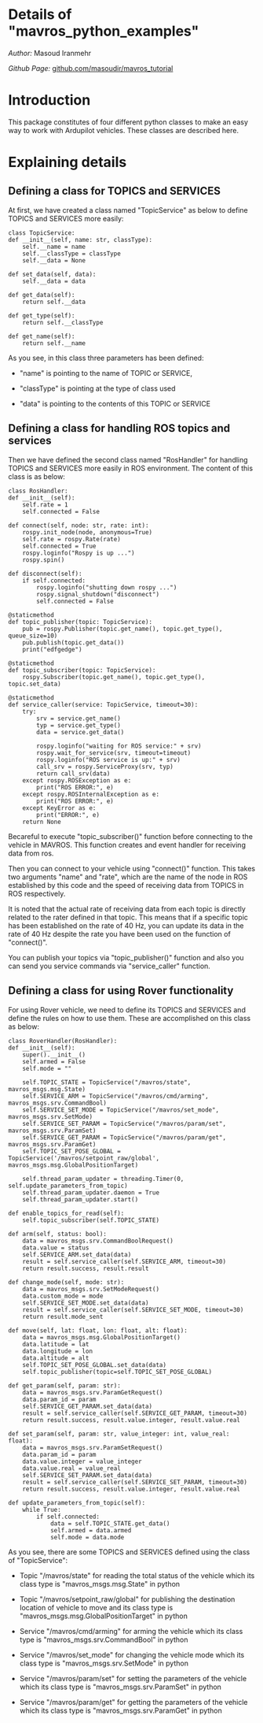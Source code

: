 # Details of "mavros_python_examples"

*Author:* Masoud Iranmehr

*Github Page:* [github.com/masoudir/mavros_tutorial](https://github.com/masoudir/mavros_tutorial)

# Introduction

This package constitutes of four different python classes to make an easy way to work with Ardupilot vehicles. These 
classes are described here.

# Explaining details

## Defining a class for TOPICS and SERVICES

At first, we have created a class named "TopicService" as below to define TOPICS and SERVICES more easily: 

    class TopicService:
    def __init__(self, name: str, classType):
        self.__name = name
        self.__classType = classType
        self.__data = None

    def set_data(self, data):
        self.__data = data

    def get_data(self):
        return self.__data

    def get_type(self):
        return self.__classType

    def get_name(self):
        return self.__name
        
As you see, in this class three parameters has been defined: 

* "name" is pointing to the name of TOPIC or SERVICE, 

* "classType" is pointing at the type of class used

* "data" is pointing to the contents of this TOPIC or SERVICE

## Defining a class for handling ROS topics and services

Then we have defined the second class named "RosHandler" for handling TOPICS and SERVICES more easily in ROS environment.
The content of this class is as below:

    class RosHandler:
    def __init__(self):
        self.rate = 1
        self.connected = False

    def connect(self, node: str, rate: int):
        rospy.init_node(node, anonymous=True)
        self.rate = rospy.Rate(rate)
        self.connected = True
        rospy.loginfo("Rospy is up ...")
        rospy.spin()

    def disconnect(self):
        if self.connected:
            rospy.loginfo("shutting down rospy ...")
            rospy.signal_shutdown("disconnect")
            self.connected = False

    @staticmethod
    def topic_publisher(topic: TopicService):
        pub = rospy.Publisher(topic.get_name(), topic.get_type(), queue_size=10)
        pub.publish(topic.get_data())
        print("edfgedge")

    @staticmethod
    def topic_subscriber(topic: TopicService):
        rospy.Subscriber(topic.get_name(), topic.get_type(), topic.set_data)

    @staticmethod
    def service_caller(service: TopicService, timeout=30):
        try:
            srv = service.get_name()
            typ = service.get_type()
            data = service.get_data()

            rospy.loginfo("waiting for ROS service:" + srv)
            rospy.wait_for_service(srv, timeout=timeout)
            rospy.loginfo("ROS service is up:" + srv)
            call_srv = rospy.ServiceProxy(srv, typ)
            return call_srv(data)
        except rospy.ROSException as e:
            print("ROS ERROR:", e)
        except rospy.ROSInternalException as e:
            print("ROS ERROR:", e)
        except KeyError as e:
            print("ERROR:", e)
        return None

Becareful to execute "topic_subscriber()" function before connecting to the vehicle in MAVROS. This function creates and 
event handler for receiving data from ros.

Then you can connect to your vehicle using "connect()" function. This takes two arguments "name" and "rate", which are 
the name of the node in ROS established by this code and the speed of receiving data from TOPICS in ROS respectively.

It is noted that the actual rate of receiving data from each topic is directly related to the rater defined in that topic.
This means that if a specific topic has been established on the rate of 40 Hz, you can update its data in the rate of 40 Hz
despite the rate you have been used on the function of "connect()".

You can publish your topics via "topic_publisher()" function and also you can send you service commands via "service_caller"
function.

## Defining a class for using Rover functionality

For using Rover vehicle, we need to define its TOPICS and SERVICES and define the rules on how to use them. These are 
accomplished on this class as below:

    class RoverHandler(RosHandler):
    def __init__(self):
        super().__init__()
        self.armed = False
        self.mode = ""

        self.TOPIC_STATE = TopicService("/mavros/state", mavros_msgs.msg.State)
        self.SERVICE_ARM = TopicService("/mavros/cmd/arming", mavros_msgs.srv.CommandBool)
        self.SERVICE_SET_MODE = TopicService("/mavros/set_mode", mavros_msgs.srv.SetMode)
        self.SERVICE_SET_PARAM = TopicService("/mavros/param/set", mavros_msgs.srv.ParamSet)
        self.SERVICE_GET_PARAM = TopicService("/mavros/param/get", mavros_msgs.srv.ParamGet)
        self.TOPIC_SET_POSE_GLOBAL = TopicService('/mavros/setpoint_raw/global', mavros_msgs.msg.GlobalPositionTarget)

        self.thread_param_updater = threading.Timer(0, self.update_parameters_from_topic)
        self.thread_param_updater.daemon = True
        self.thread_param_updater.start()

    def enable_topics_for_read(self):
        self.topic_subscriber(self.TOPIC_STATE)

    def arm(self, status: bool):
        data = mavros_msgs.srv.CommandBoolRequest()
        data.value = status
        self.SERVICE_ARM.set_data(data)
        result = self.service_caller(self.SERVICE_ARM, timeout=30)
        return result.success, result.result

    def change_mode(self, mode: str):
        data = mavros_msgs.srv.SetModeRequest()
        data.custom_mode = mode
        self.SERVICE_SET_MODE.set_data(data)
        result = self.service_caller(self.SERVICE_SET_MODE, timeout=30)
        return result.mode_sent

    def move(self, lat: float, lon: float, alt: float):
        data = mavros_msgs.msg.GlobalPositionTarget()
        data.latitude = lat
        data.longitude = lon
        data.altitude = alt
        self.TOPIC_SET_POSE_GLOBAL.set_data(data)
        self.topic_publisher(topic=self.TOPIC_SET_POSE_GLOBAL)

    def get_param(self, param: str):
        data = mavros_msgs.srv.ParamGetRequest()
        data.param_id = param
        self.SERVICE_GET_PARAM.set_data(data)
        result = self.service_caller(self.SERVICE_GET_PARAM, timeout=30)
        return result.success, result.value.integer, result.value.real

    def set_param(self, param: str, value_integer: int, value_real: float):
        data = mavros_msgs.srv.ParamSetRequest()
        data.param_id = param
        data.value.integer = value_integer
        data.value.real = value_real
        self.SERVICE_SET_PARAM.set_data(data)
        result = self.service_caller(self.SERVICE_SET_PARAM, timeout=30)
        return result.success, result.value.integer, result.value.real

    def update_parameters_from_topic(self):
        while True:
            if self.connected:
                data = self.TOPIC_STATE.get_data()
                self.armed = data.armed
                self.mode = data.mode 
                
As you see, there are some TOPICS and SERVICES defined using the class of "TopicService":

* Topic "/mavros/state" for reading the total status of the vehicle which its class type is "mavros_msgs.msg.State" in python

* Topic "/mavros/setpoint_raw/global" for publishing the destination location of vehicle to move and its class type is "mavros_msgs.msg.GlobalPositionTarget" in python

* Service "/mavros/cmd/arming" for arming the vehicle which its class type is "mavros_msgs.srv.CommandBool" in python

* Service "/mavros/set_mode" for changing the vehicle mode which its class type is "mavros_msgs.srv.SetMode" in python

* Service "/mavros/param/set" for setting the parameters of the vehicle which its class type is "mavros_msgs.srv.ParamSet" in python

* Service "/mavros/param/get" for getting the parameters of the vehicle which its class type is "mavros_msgs.srv.ParamGet" in python





               